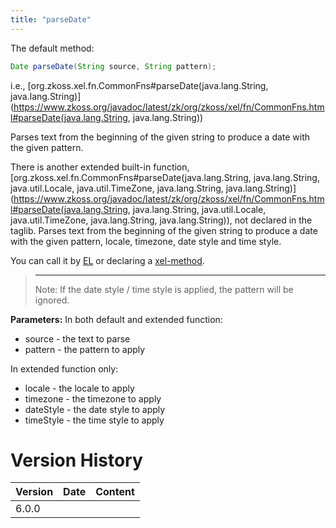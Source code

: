 ```yaml
---
title: "parseDate"
---
```


The default method:

```java
Date parseDate(String source, String pattern);
```

  
i.e.,
[org.zkoss.xel.fn.CommonFns#parseDate(java.lang.String, java.lang.String)](https://www.zkoss.org/javadoc/latest/zk/org/zkoss/xel/fn/CommonFns.html#parseDate(java.lang.String, java.lang.String))

Parses text from the beginning of the given string to produce a date
with the given pattern.

There is another extended built-in function,
[org.zkoss.xel.fn.CommonFns#parseDate(java.lang.String, java.lang.String, java.util.Locale, java.util.TimeZone, java.lang.String, java.lang.String)](https://www.zkoss.org/javadoc/latest/zk/org/zkoss/xel/fn/CommonFns.html#parseDate(java.lang.String, java.lang.String, java.util.Locale, java.util.TimeZone, java.lang.String, java.lang.String)),
not declared in the taglib. Parses text from the beginning of the given
string to produce a date with the given pattern, locale, timezone, date
style and time style.

You can call it by [ EL](/zuml_ref/static_fields_and_methods)
or declaring a [ xel-method](/zuml_ref/xel_method).

> ------------------------------------------------------------------------
>
> Note: If the date style / time style is applied, the pattern will be
> ignored.

**Parameters:** In both default and extended function:

- source - the text to parse
- pattern - the pattern to apply

In extended function only:

- locale - the locale to apply
- timezone - the timezone to apply
- dateStyle - the date style to apply
- timeStyle - the time style to apply

# Version History

| Version | Date | Content |
|---------|------|---------|
| 6.0.0   |      |         |
